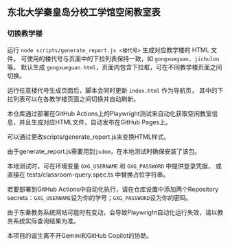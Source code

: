 ## 东北大学秦皇岛分校工学馆空闲教室表

### 切换教学楼

运行 `node scripts/generate_report.js <楼代号>` 生成对应教学楼的 HTML 文件。
可使用的楼代号与页面中的下拉列表保持一致，如 `gongxueguan`、`jichulou` 等。
默认生成 `gongxueguan.html`，页面内包含下拉框，可在不同教学楼页面之间切换。

运行任意楼代号生成页面后，脚本会同时更新 `index.html` 作为导航页，
其中的下拉列表可以在各教学楼页面之间切换并自动刷新。

本仓库通过部署在GitHub Actions上的Playwright测试来自动化获取空闲教室信息，并且生成对应HTML文件，自动发布在GitHub Pages上。

可以通过更改scripts/generate_report.js来变换HTML样式。

由于generate_report.js需要用到`jsdom`，在本地测试时确保安装了该包。

本地测试时，可在环境变量 `GXG_USERNAME` 和 `GXG_PASSWORD` 中提供登录凭据，
或直接在 tests/classroom-query.spec.ts 中替换占位字符串。

若要部署到GitHub Actions中自动化执行，请在仓库设置中添加两个Repository secrets：`GXG_USERNAME`设为你的学号；`GXG_PASSWORD`设为你的密码。

由于东秦教务系统网站可能时有变动，会导致Playwright自动化运行失效，请以教务系统实际查询结果为准。

本项目的诞生离不开Gemini和GitHub Copilot的协助。
